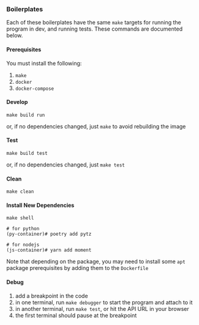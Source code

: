 ### Boilerplates

Each of these boilerplates have the same `make` targets for running the program in dev, and running tests. These commands are documented below.

#### Prerequisites

You must install the following:

1. `make`
2. `docker`
3. `docker-compose`

#### Develop

    make build run

or, if no dependencies changed, just `make` to avoid rebuilding the image

#### Test

    make build test

or, if no dependencies changed, just `make test`

#### Clean

    make clean

#### Install New Dependencies

    make shell

    # for python
    (py-container)# poetry add pytz

    # for nodejs
    (js-container)# yarn add moment

Note that depending on the package, you may need to install some `apt` package prerequisites by adding them to the `Dockerfile`

#### Debug

1. add a breakpoint in the code
2. in one terminal, run `make debugger` to start the program and attach to it
3. in another terminal, run `make test`, or hit the API URL in your browser
4. the first terminal should pause at the breakpoint
